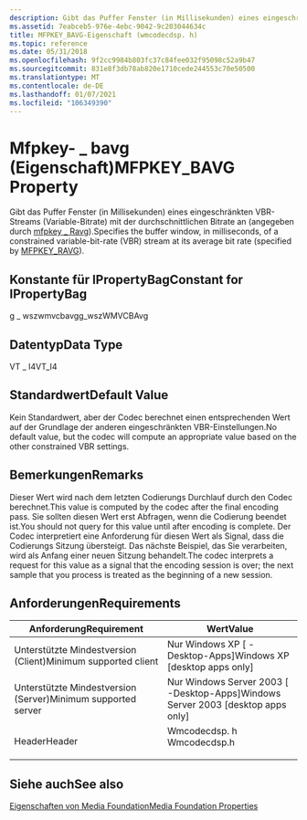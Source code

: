 ```yaml
---
description: Gibt das Puffer Fenster (in Millisekunden) eines eingeschränkten VBR-Streams (Variable-Bitrate) mit der durchschnittlichen Bitrate an (angegeben durch mfpkey \_ Ravg).
ms.assetid: 7eabceb5-976e-4ebc-9042-9c203044634c
title: MFPKEY_BAVG-Eigenschaft (wmcodecdsp. h)
ms.topic: reference
ms.date: 05/31/2018
ms.openlocfilehash: 9f2cc9984b803fc37c84fee032f95098c52a9b47
ms.sourcegitcommit: 831e8f3db78ab820e1710cede244553c70e50500
ms.translationtype: MT
ms.contentlocale: de-DE
ms.lasthandoff: 01/07/2021
ms.locfileid: "106349390"
---
```

# <a name="mfpkey_bavg-property"></a><span data-ttu-id="03525-103">Mfpkey- \_ bavg (Eigenschaft)</span><span class="sxs-lookup"><span data-stu-id="03525-103">MFPKEY\_BAVG Property</span></span>

<span data-ttu-id="03525-104">Gibt das Puffer Fenster (in Millisekunden) eines eingeschränkten VBR-Streams (Variable-Bitrate) mit der durchschnittlichen Bitrate an (angegeben durch [mfpkey \_ Ravg](mfpkey-ravgproperty.md)).</span><span class="sxs-lookup"><span data-stu-id="03525-104">Specifies the buffer window, in milliseconds, of a constrained variable-bit-rate (VBR) stream at its average bit rate (specified by [MFPKEY\_RAVG](mfpkey-ravgproperty.md)).</span></span>

## <a name="constant-for-ipropertybag"></a><span data-ttu-id="03525-105">Konstante für IPropertyBag</span><span class="sxs-lookup"><span data-stu-id="03525-105">Constant for IPropertyBag</span></span>

<span data-ttu-id="03525-106">g \_ wszwmvcbavg</span><span class="sxs-lookup"><span data-stu-id="03525-106">g\_wszWMVCBAvg</span></span>

## <a name="data-type"></a><span data-ttu-id="03525-107">Datentyp</span><span class="sxs-lookup"><span data-stu-id="03525-107">Data Type</span></span>

<span data-ttu-id="03525-108">VT \_ I4</span><span class="sxs-lookup"><span data-stu-id="03525-108">VT\_I4</span></span>

## <a name="default-value"></a><span data-ttu-id="03525-109">Standardwert</span><span class="sxs-lookup"><span data-stu-id="03525-109">Default Value</span></span>

<span data-ttu-id="03525-110">Kein Standardwert, aber der Codec berechnet einen entsprechenden Wert auf der Grundlage der anderen eingeschränkten VBR-Einstellungen.</span><span class="sxs-lookup"><span data-stu-id="03525-110">No default value, but the codec will compute an appropriate value based on the other constrained VBR settings.</span></span>

## <a name="remarks"></a><span data-ttu-id="03525-111">Bemerkungen</span><span class="sxs-lookup"><span data-stu-id="03525-111">Remarks</span></span>

<span data-ttu-id="03525-112">Dieser Wert wird nach dem letzten Codierungs Durchlauf durch den Codec berechnet.</span><span class="sxs-lookup"><span data-stu-id="03525-112">This value is computed by the codec after the final encoding pass.</span></span> <span data-ttu-id="03525-113">Sie sollten diesen Wert erst Abfragen, wenn die Codierung beendet ist.</span><span class="sxs-lookup"><span data-stu-id="03525-113">You should not query for this value until after encoding is complete.</span></span> <span data-ttu-id="03525-114">Der Codec interpretiert eine Anforderung für diesen Wert als Signal, dass die Codierungs Sitzung übersteigt. Das nächste Beispiel, das Sie verarbeiten, wird als Anfang einer neuen Sitzung behandelt.</span><span class="sxs-lookup"><span data-stu-id="03525-114">The codec interprets a request for this value as a signal that the encoding session is over; the next sample that you process is treated as the beginning of a new session.</span></span>

## <a name="requirements"></a><span data-ttu-id="03525-115">Anforderungen</span><span class="sxs-lookup"><span data-stu-id="03525-115">Requirements</span></span>



| <span data-ttu-id="03525-116">Anforderung</span><span class="sxs-lookup"><span data-stu-id="03525-116">Requirement</span></span> | <span data-ttu-id="03525-117">Wert</span><span class="sxs-lookup"><span data-stu-id="03525-117">Value</span></span> |
|-------------------------------------|-----------------------------------------------------------------------------------------|
| <span data-ttu-id="03525-118">Unterstützte Mindestversion (Client)</span><span class="sxs-lookup"><span data-stu-id="03525-118">Minimum supported client</span></span><br/> | <span data-ttu-id="03525-119">Nur Windows XP \[ -Desktop-Apps\]</span><span class="sxs-lookup"><span data-stu-id="03525-119">Windows XP \[desktop apps only\]</span></span><br/>                                             |
| <span data-ttu-id="03525-120">Unterstützte Mindestversion (Server)</span><span class="sxs-lookup"><span data-stu-id="03525-120">Minimum supported server</span></span><br/> | <span data-ttu-id="03525-121">Nur Windows Server 2003 \[ -Desktop-Apps\]</span><span class="sxs-lookup"><span data-stu-id="03525-121">Windows Server 2003 \[desktop apps only\]</span></span><br/>                                    |
| <span data-ttu-id="03525-122">Header</span><span class="sxs-lookup"><span data-stu-id="03525-122">Header</span></span><br/>                   | <dl> <span data-ttu-id="03525-123"><dt>Wmcodecdsp. h</dt></span><span class="sxs-lookup"><span data-stu-id="03525-123"><dt>Wmcodecdsp.h</dt></span></span> </dl> |



## <a name="see-also"></a><span data-ttu-id="03525-124">Siehe auch</span><span class="sxs-lookup"><span data-stu-id="03525-124">See also</span></span>

<dl> <dt>

[<span data-ttu-id="03525-125">Eigenschaften von Media Foundation</span><span class="sxs-lookup"><span data-stu-id="03525-125">Media Foundation Properties</span></span>](media-foundation-properties.md)
</dt> </dl>

 

 




